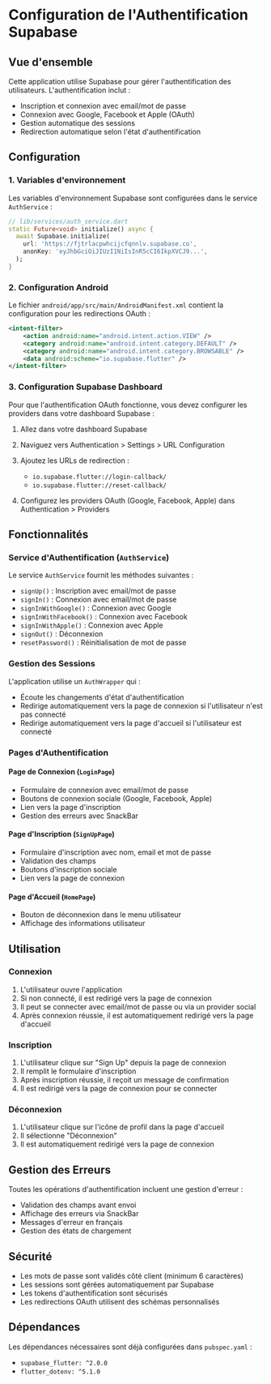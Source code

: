 # Configuration de l'Authentification Supabase

## Vue d'ensemble

Cette application utilise Supabase pour gérer l'authentification des utilisateurs. L'authentification inclut :
- Inscription et connexion avec email/mot de passe
- Connexion avec Google, Facebook et Apple (OAuth)
- Gestion automatique des sessions
- Redirection automatique selon l'état d'authentification

## Configuration

### 1. Variables d'environnement

Les variables d'environnement Supabase sont configurées dans le service `AuthService` :

```dart
// lib/services/auth_service.dart
static Future<void> initialize() async {
  await Supabase.initialize(
    url: 'https://fjtrlacpwhcijcfqnnlv.supabase.co',
    anonKey: 'eyJhbGciOiJIUzI1NiIsInR5cCI6IkpXVCJ9...',
  );
}
```

### 2. Configuration Android

Le fichier `android/app/src/main/AndroidManifest.xml` contient la configuration pour les redirections OAuth :

```xml
<intent-filter>
    <action android:name="android.intent.action.VIEW" />
    <category android:name="android.intent.category.DEFAULT" />
    <category android:name="android.intent.category.BROWSABLE" />
    <data android:scheme="io.supabase.flutter" />
</intent-filter>
```

### 3. Configuration Supabase Dashboard

Pour que l'authentification OAuth fonctionne, vous devez configurer les providers dans votre dashboard Supabase :

1. Allez dans votre dashboard Supabase
2. Naviguez vers Authentication > Settings > URL Configuration
3. Ajoutez les URLs de redirection :
   - `io.supabase.flutter://login-callback/`
   - `io.supabase.flutter://reset-callback/`

4. Configurez les providers OAuth (Google, Facebook, Apple) dans Authentication > Providers

## Fonctionnalités

### Service d'Authentification (`AuthService`)

Le service `AuthService` fournit les méthodes suivantes :

- `signUp()` : Inscription avec email/mot de passe
- `signIn()` : Connexion avec email/mot de passe
- `signInWithGoogle()` : Connexion avec Google
- `signInWithFacebook()` : Connexion avec Facebook
- `signInWithApple()` : Connexion avec Apple
- `signOut()` : Déconnexion
- `resetPassword()` : Réinitialisation de mot de passe

### Gestion des Sessions

L'application utilise un `AuthWrapper` qui :
- Écoute les changements d'état d'authentification
- Redirige automatiquement vers la page de connexion si l'utilisateur n'est pas connecté
- Redirige automatiquement vers la page d'accueil si l'utilisateur est connecté

### Pages d'Authentification

#### Page de Connexion (`LoginPage`)
- Formulaire de connexion avec email/mot de passe
- Boutons de connexion sociale (Google, Facebook, Apple)
- Lien vers la page d'inscription
- Gestion des erreurs avec SnackBar

#### Page d'Inscription (`SignUpPage`)
- Formulaire d'inscription avec nom, email et mot de passe
- Validation des champs
- Boutons d'inscription sociale
- Lien vers la page de connexion

#### Page d'Accueil (`HomePage`)
- Bouton de déconnexion dans le menu utilisateur
- Affichage des informations utilisateur

## Utilisation

### Connexion
1. L'utilisateur ouvre l'application
2. Si non connecté, il est redirigé vers la page de connexion
3. Il peut se connecter avec email/mot de passe ou via un provider social
4. Après connexion réussie, il est automatiquement redirigé vers la page d'accueil

### Inscription
1. L'utilisateur clique sur "Sign Up" depuis la page de connexion
2. Il remplit le formulaire d'inscription
3. Après inscription réussie, il reçoit un message de confirmation
4. Il est redirigé vers la page de connexion pour se connecter

### Déconnexion
1. L'utilisateur clique sur l'icône de profil dans la page d'accueil
2. Il sélectionne "Déconnexion"
3. Il est automatiquement redirigé vers la page de connexion

## Gestion des Erreurs

Toutes les opérations d'authentification incluent une gestion d'erreur :
- Validation des champs avant envoi
- Affichage des erreurs via SnackBar
- Messages d'erreur en français
- Gestion des états de chargement

## Sécurité

- Les mots de passe sont validés côté client (minimum 6 caractères)
- Les sessions sont gérées automatiquement par Supabase
- Les tokens d'authentification sont sécurisés
- Les redirections OAuth utilisent des schémas personnalisés

## Dépendances

Les dépendances nécessaires sont déjà configurées dans `pubspec.yaml` :
- `supabase_flutter: ^2.0.0`
- `flutter_dotenv: ^5.1.0` 